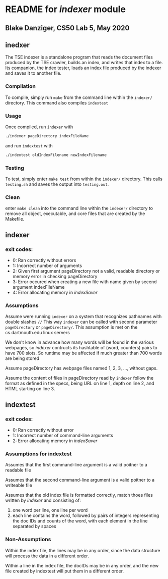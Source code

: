 README for *indexer* module
=====
Blake Danziger, CS50 Lab 5, May 2020
---

## inedxer
The TSE indexer is a standalone program that reads the document files produced by the TSE crawler, builds an index, and writes that index to a file. Its companion, the index tester, loads an index file produced by the indexer and saves it to another file.

### Compilation

To compile, simply run `make` from the command line within the `indexer/` directory. This command also compiles `indextest`

### Usage

Once compiled, run `indexer` with 
``` bash
./indexer pageDirectory indexFileName
```

and run `indextest` with
``` bash
./indextest oldIndexFilename newIndexFilename
```


### Testing

To test, simply enter `make test` from within the `indexer/` directory.
This calls `testing.sh` and saves the output into `testing.out`.

### Clean

enter `make clean` into the command line within the `indexer/` directory to remove all object, executable, and core files that are created by the Makefile.

## indexer

### exit codes:

- 0: Ran correctly without errors
- 1: Incorrect number of arguments
- 2: Given first argument pageDirectory not a valid, readable directory or memory error in checking pageDirectory
- 3: Error occured when creating a new file with name given by secend argument indexFileName
- 4: Error allocating memory in *indexSaver*


### Assumptions

Assume were running `indexer` on a system that recognizes pathnames with double slashes `//`
This way `indexer` can be called with second parameter `pageDirectory` or `pageDirectory/`.
This assumption is met on the cs.dartmouth.edu linux servers

We don't know in advance how many words will be found in the various webpages, so *indexer* contructs its hashtable of (word, counters) pairs to have 700 slots. So runtime may be affected if much greater than 700 words are being stored

Assume pageDirectory has webpage files named 1, 2, 3, …, without gaps.

Assume the content of files in pageDirectory read by `indexer` follow the format as defined in the specs, being URL on line 1, depth on line 2, and HTML starting on line 3.


## indextest

### exit codes:
- 0: Ran correctly without error
- 1: Incorrect number of command-line arguments
- 2: Error allocating memory in *indexSaver*

### Assumptions for indextest

Assumes that the first command-line argument is a valid poitner to a readable file

Assumes that the second command-line argument is a valid poitner to a writeable file

Assumes that the old index file is formatted correctly, match thoes  files written by *indexer* and consisting of:
1. one word per line, one line per word
2. each line contains the word, followed by pairs of integers representing the doc IDs and counts of the word, with each element in the line separated by spaces


### Non-Assumptions

Within the index file, the lines may be in any order, since the data structure will process the data in a different order.

Within a line in the index file, the docIDs may be in any order, and the new file created by indextest will put them in a different order.